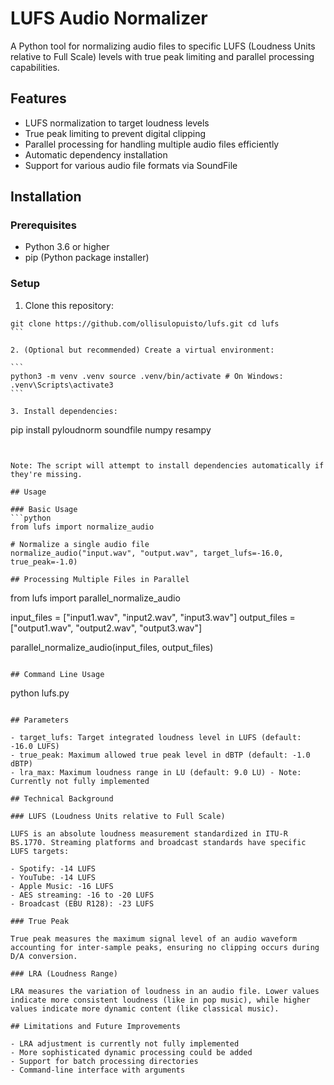 # LUFS Audio Normalizer

A Python tool for normalizing audio files to specific LUFS (Loudness Units relative to Full Scale) levels with true peak limiting and parallel processing capabilities.

## Features

- LUFS normalization to target loudness levels
- True peak limiting to prevent digital clipping
- Parallel processing for handling multiple audio files efficiently
- Automatic dependency installation
- Support for various audio file formats via SoundFile

## Installation

### Prerequisites
- Python 3.6 or higher
- pip (Python package installer)

### Setup

1. Clone this repository:

````
git clone https://github.com/ollisulopuisto/lufs.git cd lufs
```

2. (Optional but recommended) Create a virtual environment:

```
python3 -m venv .venv source .venv/bin/activate # On Windows: .venv\Scripts\activate3
```

3. Install dependencies:

````
pip install pyloudnorm soundfile numpy resampy
```


Note: The script will attempt to install dependencies automatically if they're missing.

## Usage

### Basic Usage
```python
from lufs import normalize_audio

# Normalize a single audio file
normalize_audio("input.wav", "output.wav", target_lufs=-16.0, true_peak=-1.0)

## Processing Multiple Files in Parallel

```
from lufs import parallel_normalize_audio

input_files = ["input1.wav", "input2.wav", "input3.wav"]
output_files = ["output1.wav", "output2.wav", "output3.wav"]

parallel_normalize_audio(input_files, output_files)
```

## Command Line Usage

```
python lufs.py
```

## Parameters

- target_lufs: Target integrated loudness level in LUFS (default: -16.0 LUFS)
- true_peak: Maximum allowed true peak level in dBTP (default: -1.0 dBTP)
- lra_max: Maximum loudness range in LU (default: 9.0 LU) - Note: Currently not fully implemented

## Technical Background

### LUFS (Loudness Units relative to Full Scale)

LUFS is an absolute loudness measurement standardized in ITU-R BS.1770. Streaming platforms and broadcast standards have specific LUFS targets:

- Spotify: -14 LUFS
- YouTube: -14 LUFS
- Apple Music: -16 LUFS
- AES streaming: -16 to -20 LUFS
- Broadcast (EBU R128): -23 LUFS

### True Peak

True peak measures the maximum signal level of an audio waveform accounting for inter-sample peaks, ensuring no clipping occurs during D/A conversion.

### LRA (Loudness Range)

LRA measures the variation of loudness in an audio file. Lower values indicate more consistent loudness (like in pop music), while higher values indicate more dynamic content (like classical music).

## Limitations and Future Improvements

- LRA adjustment is currently not fully implemented
- More sophisticated dynamic processing could be added
- Support for batch processing directories
- Command-line interface with arguments